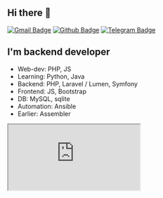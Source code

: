 ## Hi there 👋

[![Gmail Badge](https://img.shields.io/badge/-nazar.tertyshny@gmail.com-c14438?style=flat&logo=Gmail&logoColor=white&link=mailto:nazar.tertyshny@gmail.com)](mailto:nazar.tertyshny@gmail.com)
[![Github Badge](https://img.shields.io/badge/-nazububu-grey?style=flat&logo=github&logoColor=white&link=https://github.com/nazububu/)](https://www.github.com/nazububu/)
[![Telegram Badge](https://img.shields.io/badge/-nazububu-blue?style=flat&logo=telegram&logoColor=white&link=https://t.me/nazububu/)](https://t.me/nazububu/)

## I'm backend developer

- Web-dev: PHP, JS
- Learning: Python, Java
- Backend: PHP, Laravel / Lumen, Symfony
- Frontend: JS, Bootstrap
- DB: MySQL, sqlite
- Automation: Ansible
- Earlier: Assembler

<svg width="1000" height="1000" xmlns="http://www.w3.org/2000/svg">
<foreignObject width="1000" height="1000">
    <div xmlns="http://www.w3.org/1999/xhtml">
        <iframe src="https://send.monobank.ua/widget.html?jar=4m2i3AJnhtu8mA3BaiY4PH5XUkDtzd7s&sendId=88J9rG7RH6&type=lhp&textScheme=black&colorScheme=ukraine&shapeScheme=rounded&progressScheme=normal"></iframe>
    </div>
</foreignObject>
</svg>
